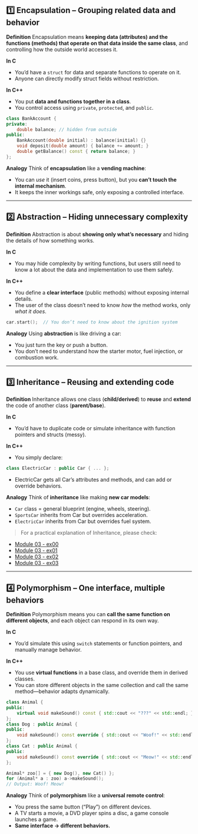 ## **1️⃣ Encapsulation – Grouping related data and behavior**

**Definition**
Encapsulation means **keeping data (attributes) and the functions (methods) that operate on that data inside the same class**, and controlling how the outside world accesses it.

**In C**

* You’d have a `struct` for data and separate functions to operate on it.
* Anyone can directly modify struct fields without restriction.

**In C++**

* You put **data and functions together in a class**.
* You control access using `private`, `protected`, and `public`.

```cpp
class BankAccount {
private:
    double balance; // hidden from outside
public:
    BankAccount(double initial) : balance(initial) {}
    void deposit(double amount) { balance += amount; }
    double getBalance() const { return balance; }
};
```

**Analogy**
Think of **encapsulation** like a **vending machine**:

* You can *use* it (insert coins, press button), but you **can’t touch the internal mechanism**.
* It keeps the inner workings safe, only exposing a controlled interface.

---

## **2️⃣ Abstraction – Hiding unnecessary complexity**

**Definition**
Abstraction is about **showing only what’s necessary** and hiding the details of how something works.

**In C**

* You may hide complexity by writing functions, but users still need to know a lot about the data and implementation to use them safely.

**In C++**

* You define a **clear interface** (public methods) without exposing internal details.
* The user of the class doesn’t need to know *how* the method works, only *what it does*.

```cpp
car.start();  // You don’t need to know about the ignition system
```

**Analogy**
Using **abstraction** is like driving a car:

* You just turn the key or push a button.
* You don’t need to understand how the starter motor, fuel injection, or combustion work.

---

## **3️⃣ Inheritance – Reusing and extending code**

**Definition**
Inheritance allows one class (**child/derived**) to **reuse** and **extend** the code of another class (**parent/base**).

**In C**

* You’d have to duplicate code or simulate inheritance with function pointers and structs (messy).

**In C++**

* You simply declare:

```cpp
class ElectricCar : public Car { ... };
```

* ElectricCar gets all Car’s attributes and methods, and can add or override behaviors.

**Analogy**
Think of **inheritance** like making **new car models**:

* `Car` class = general blueprint (engine, wheels, steering).
* `SportsCar` inherits from Car but overrides acceleration.
* `ElectricCar` inherits from Car but overrides fuel system.

> For a practical explanation of Inheritance, please check: 
- [Module 03 - ex00](CPP_Exercises_with_explanation/CPP_3/Exercise_3_00.md)
- [Module 03 - ex01](CPP_Exercises_with_explanation/CPP_3/Exercise_3_01.md)
- [Module 03 - ex02](CPP_Exercises_with_explanation/CPP_3/Exercise_3_02.md)
- [Module 03 - ex03](CPP_Exercises_with_explanation/CPP_3/Exercise_3_03.md)

---

## **4️⃣ Polymorphism – One interface, multiple behaviors**

**Definition**
Polymorphism means you can **call the same function on different objects**, and each object can respond in its own way.

**In C**

* You’d simulate this using `switch` statements or function pointers, and manually manage behavior.

**In C++**

* You use **virtual functions** in a base class, and override them in derived classes.
* You can store different objects in the same collection and call the same method—behavior adapts dynamically.

```cpp
class Animal {
public:
    virtual void makeSound() const { std::cout << "???" << std::endl; }
};
class Dog : public Animal {
public:
    void makeSound() const override { std::cout << "Woof!" << std::endl; }
};
class Cat : public Animal {
public:
    void makeSound() const override { std::cout << "Meow!" << std::endl; }
};
```

```cpp
Animal* zoo[] = { new Dog(), new Cat() };
for (Animal* a : zoo) a->makeSound();
// Output: Woof! Meow!
```

**Analogy**
Think of **polymorphism** like a **universal remote control**:

* You press the same button (“Play”) on different devices.
* A TV starts a movie, a DVD player spins a disc, a game console launches a game.
* **Same interface → different behaviors.**

